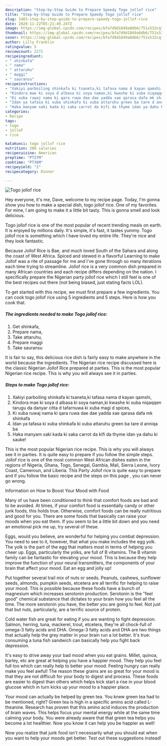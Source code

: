 ```yaml
---
description: "Step-by-Step Guide to Prepare Speedy Togo jollof rice"
title: "Step-by-Step Guide to Prepare Speedy Togo jollof rice"
slug: 1483-step-by-step-guide-to-prepare-speedy-togo-jollof-rice
date: 2020-11-22T05:21:49.247Z
image: https://img-global.cpcdn.com/recipes/bfa7d9d1849a0db6/751x532cq70/togo-jollof-rice-recipe-main-photo.jpg
thumbnail: https://img-global.cpcdn.com/recipes/bfa7d9d1849a0db6/751x532cq70/togo-jollof-rice-recipe-main-photo.jpg
cover: https://img-global.cpcdn.com/recipes/bfa7d9d1849a0db6/751x532cq70/togo-jollof-rice-recipe-main-photo.jpg
author: Lilly Franklin
ratingvalue: 5
reviewcount: 2271
recipeingredient:
- " shinkafa"
- " nama"
- " attaruhu"
- " maggi"
- " sauransu"
recipeinstructions:
- "Xakiyi parboiling shinkafa ki tsaneta,ki tafasa nama d kayan qamshi,"
- "Kindora mae ki soya d albasa ki soya naman,ki kwashe ki xuba niqaqqen tarugu da danyar citta d tafarnuwa ki xuba magi d spices,"
- "Ki xuba ruwaj nama ki qara ruwa dae dae yadda xae qarasa dafa mk shinkafa"
- "Idan ya tafasa ki xuba shinkafa ki xuba attaruhu green ba tare d anniqa ba"
- "Haka manyam xaki kada ki saka carrot da kifi da thyme idan ya dahu ki sauke!"
categories:
- Recipe
tags:
- togo
- jollof
- rice

katakunci: togo jollof rice 
nutrition: 289 calories
recipecuisine: American
preptime: "PT27M"
cooktime: "PT36M"
recipeyield: "2"
recipecategory: Dinner

---
```



![Togo jollof rice](https://img-global.cpcdn.com/recipes/bfa7d9d1849a0db6/751x532cq70/togo-jollof-rice-recipe-main-photo.jpg)

Hey everyone, it's me, Dave, welcome to my recipe page. Today, I'm gonna show you how to make a special dish, togo jollof rice. One of my favorites. For mine, I am going to make it a little bit tasty. This is gonna smell and look delicious.

Togo jollof rice is one of the most popular of recent trending meals on earth. It is enjoyed by millions daily. It's simple, it's fast, it tastes yummy. Togo jollof rice is something which I have loved my entire life. They're nice and they look fantastic.

Because Jollof Rice is Bae, and much loved South of the Sahara and along the coast of West Africa. Spiced and stewed in a flavorful Learning to make Jollof was a rite of passage for me and I&#39;ve gone through so many iterations each time trying to streamline. Jollof rice is a very common dish prepared in many African countries and each recipe differs depending on the nation. I specifically prepare the Nigerian party jollof rice which I still feel is one of the best recipes out there (not being biased, just stating facts LOL).


To get started with this recipe, we must first prepare a few ingredients. You can cook togo jollof rice using 5 ingredients and 5 steps. Here is how you cook that.

<!--inarticleads1-->

##### The ingredients needed to make Togo jollof rice:

1. Get  shinkafa,
1. Prepare  nama,
1. Take  attaruhu,
1. Prepare  maggi
1. Take  sauransu


It is fair to say, this delicious rice dish is fairly easy to make anywhere in the world because the ingredients. The Nigerian rice recipe discussed here is the classic Nigerian Jollof Rice prepared at parties. This is the most popular Nigerian rice recipe. This is why you will always see it in parties. 

<!--inarticleads2-->

##### Steps to make Togo jollof rice:

1. Xakiyi parboiling shinkafa ki tsaneta,ki tafasa nama d kayan qamshi,
1. Kindora mae ki soya d albasa ki soya naman,ki kwashe ki xuba niqaqqen tarugu da danyar citta d tafarnuwa ki xuba magi d spices,
1. Ki xuba ruwaj nama ki qara ruwa dae dae yadda xae qarasa dafa mk shinkafa
1. Idan ya tafasa ki xuba shinkafa ki xuba attaruhu green ba tare d anniqa ba
1. Haka manyam xaki kada ki saka carrot da kifi da thyme idan ya dahu ki sauke!


This is the most popular Nigerian rice recipe. This is why you will always see it in parties. It is quite easy to prepare if you follow the simple steps. Jollof rice is one of the most common West African dishes eaten in the regions of Nigeria, Ghana, Togo, Senegal, Gambia, Mali, Sierra Leone, Ivory Coast, Cameroun, and Liberia. This Party Jollof rice is quite easy to prepare and if you follow the basic recipe and the steps on this page , you can never go wrong. 

Information on How to Boost Your Mood with Food


Many of us have been conditioned to think that comfort foods are bad and to be avoided. At times, if your comfort food is essentially candy or other junk foods, this holds true. Otherwise, comfort foods can be really nutritious and good for you. There are some foods that basically can raise your moods when you eat them. If you seem to be a little bit down and you need an emotional pick me up, try several of these.

Eggs, would you believe, are wonderful for helping you combat depression. You need to see to it, however, that what you make includes the egg yolk. The yolk is the part of the egg that matters most in terms of helping you cheer up. Eggs, particularly the yolks, are full of B vitamins. The B vitamin family can be fantastic for elevating your mood. This is because they help improve the function of your neural transmitters, the components of your brain that affect your mood. Eat an egg and jolly up!

Put together several trail mix of nuts or seeds. Peanuts, cashews, sunflower seeds, almonds, pumpkin seeds, etcetera are all terrific for helping to raise your mood. This is possible because these foods have a bunch of magnesium which increases serotonin production. Serotonin is the "feel good" chemical substance that dictates to your brain how you feel all the time. The more serotonin you have, the better you are going to feel. Not just that but nuts, particularly, are a terrific source of protein.

Cold water fish are great for eating if you are wanting to fight depression. Salmon, herring, tuna, mackerel, trout, etcetera, they're all chock-full of omega-3 fatty acids and DHA. Omega-3 fatty acids and DHA are two things that actually help the grey matter in your brain run a lot better. It's true: consuming a tuna fish sandwich can basically help you fight back depression. 

It's easy to drive away your bad mood when you eat grains. Millet, quinoa, barley, etc are great at helping you have a happier mood. They help you feel full too which can really help to better your mood. Feeling hungry can really make you feel awful! The reason these grains are so great for your mood is that they are not difficult for your body to digest and process. These foods are easier to digest than others which helps kick start a rise in your blood glucose which in turn kicks up your mood to a happier place.

Your mood can actually be helped by green tea. You knew green tea had to be mentioned, right? Green tea is high in a specific amino acid called L-theanine. Research has proven that this amino acid induces the production of brain waves. This helps focus your mental energy while at the same time calming your body. You were already aware that that green tea helps you become a lot healthier. Now you know it can help you be happier as well!

Now you realize that junk food isn't necessarily what you should eat when you want to help your moods get better. Test out  these suggestions  instead!

